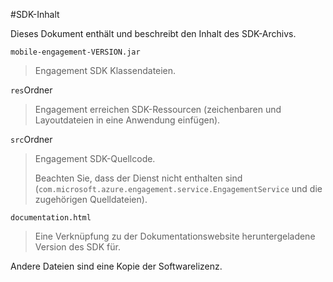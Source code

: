 <properties 
    pageTitle="Azure Mobile Engagement Android SDK-Integration" 
    description="Neueste Updates und Verfahren für Android SDK für Azure Mobile Engagement"
    services="mobile-engagement" 
    documentationCenter="mobile" 
    authors="piyushjo" 
    manager="dwrede" 
    editor="" />

<tags 
    ms.service="mobile-engagement" 
    ms.workload="mobile" 
    ms.tgt_pltfrm="mobile-android" 
    ms.devlang="Java" 
    ms.topic="article" 
    ms.date="08/19/2016" 
    ms.author="piyushjo" />

#<a name="sdk-content"></a>SDK-Inhalt

Dieses Dokument enthält und beschreibt den Inhalt des SDK-Archivs.

`mobile-engagement-VERSION.jar`

> Engagement SDK Klassendateien.

`res`Ordner

> Engagement erreichen SDK-Ressourcen (zeichenbaren und Layoutdateien in eine Anwendung einfügen).

`src`Ordner

> Engagement SDK-Quellcode.
>
> Beachten Sie, dass der Dienst nicht enthalten sind (`com.microsoft.azure.engagement.service.EngagementService` und die zugehörigen Quelldateien).

`documentation.html`

> Eine Verknüpfung zu der Dokumentationswebsite heruntergeladene Version des SDK für.

Andere Dateien sind eine Kopie der Softwarelizenz.
 
